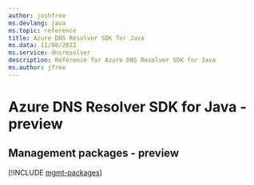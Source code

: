 ```yaml
---
author: joshfree
ms.devlang: java
ms.topic: reference
title: Azure DNS Resolver SDK for Java
ms.data: 11/08/2022
ms.service: dnsresolver
description: Reference for Azure DNS Resolver SDK for Java
ms.author: jfree
---
```

# Azure DNS Resolver SDK for Java - preview

## Management packages - preview
[!INCLUDE [mgmt-packages](dns-resolver-mgmt-index.md)]